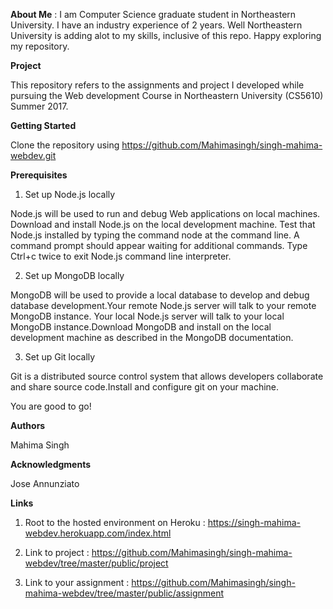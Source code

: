 **About Me** :
I am Computer Science graduate student in Northeastern University. I have an industry experience of 2 years. Well Northeastern University is adding alot to my skills, inclusive of this repo. Happy exploring my repository.

**Project**

This repository refers to the assignments and project I developed while pursuing the Web development Course in Northeastern University (CS5610) Summer 2017.

**Getting Started**

Clone the repository using https://github.com/Mahimasingh/singh-mahima-webdev.git

**Prerequisites**

1. Set up Node.js locally

Node.js will be used to run and debug Web applications on local machines. Download and install Node.js on the local development machine. Test that Node.js installed by typing the command node at the command line. A command prompt should appear waiting for additional commands. Type Ctrl+c twice to exit Node.js command line interpreter.

2. Set up MongoDB locally

MongoDB will be used to provide a local database to develop and debug database development.Your remote Node.js server will talk to your remote MongoDB instance. Your local Node.js server will talk to your local MongoDB instance.Download MongoDB and install on the local development machine as described in the MongoDB documentation.

3. Set up Git locally

Git is a distributed source control system that allows developers collaborate and share source code.Install and configure git on your machine.


You are good to go!


**Authors**

Mahima Singh


**Acknowledgments**

Jose Annunziato

**Links**

1. Root to the hosted environment on Heroku : https://singh-mahima-webdev.herokuapp.com/index.html

2. Link to project : https://github.com/Mahimasingh/singh-mahima-webdev/tree/master/public/project

3. Link to your assignment : https://github.com/Mahimasingh/singh-mahima-webdev/tree/master/public/assignment
